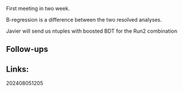 First meeting in two week.

B-regression is a difference between the two resolved analyses.

Javier will send us ntuples with boosted BDT for the Run2 combination


## Follow-ups


## Links: 



202408051205

